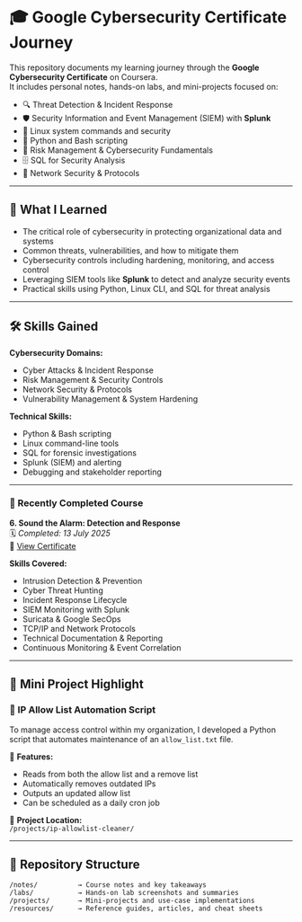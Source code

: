 # 🎓 Google Cybersecurity Certificate Journey

This repository documents my learning journey through the **Google Cybersecurity Certificate** on Coursera.  
It includes personal notes, hands-on labs, and mini-projects focused on:

- 🔍 Threat Detection & Incident Response  
- 🛡️ Security Information and Event Management (SIEM) with **Splunk**  
- 🐧 Linux system commands and security  
- 🐍 Python and Bash scripting  
- 🧠 Risk Management & Cybersecurity Fundamentals  
- 🗄️ SQL for Security Analysis  
- 🔗 Network Security & Protocols  

---

## 📘 What I Learned

- The critical role of cybersecurity in protecting organizational data and systems  
- Common threats, vulnerabilities, and how to mitigate them  
- Cybersecurity controls including hardening, monitoring, and access control  
- Leveraging SIEM tools like **Splunk** to detect and analyze security events  
- Practical skills using Python, Linux CLI, and SQL for threat analysis  

---

## 🛠️ Skills Gained

**Cybersecurity Domains:**  
- Cyber Attacks & Incident Response  
- Risk Management & Security Controls  
- Network Security & Protocols  
- Vulnerability Management & System Hardening  

**Technical Skills:**  
- Python & Bash scripting  
- Linux command-line tools  
- SQL for forensic investigations  
- Splunk (SIEM) and alerting  
- Debugging and stakeholder reporting  

---

### 📢 Recently Completed Course  
**6. Sound the Alarm: Detection and Response**  
🗓️ *Completed: 13 July 2025*  
🔗 [View Certificate](https://www.coursera.org/account/accomplishments/verify/8YUPILV4JIA4)

**Skills Covered:**  
- Intrusion Detection & Prevention  
- Cyber Threat Hunting  
- Incident Response Lifecycle  
- SIEM Monitoring with Splunk  
- Suricata & Google SecOps  
- TCP/IP and Network Protocols  
- Technical Documentation & Reporting  
- Continuous Monitoring & Event Correlation  

---

## 🤖 Mini Project Highlight

### 🐍 IP Allow List Automation Script

To manage access control within my organization, I developed a Python script that automates maintenance of an `allow_list.txt` file.

🔧 **Features:**  
- Reads from both the allow list and a remove list  
- Automatically removes outdated IPs  
- Outputs an updated allow list  
- Can be scheduled as a daily cron job  

📁 **Project Location:**  
`/projects/ip-allowlist-cleaner/`  

---

## 📁 Repository Structure

```text
/notes/          → Course notes and key takeaways  
/labs/           → Hands-on lab screenshots and summaries  
/projects/       → Mini-projects and use-case implementations  
/resources/      → Reference guides, articles, and cheat sheets  
